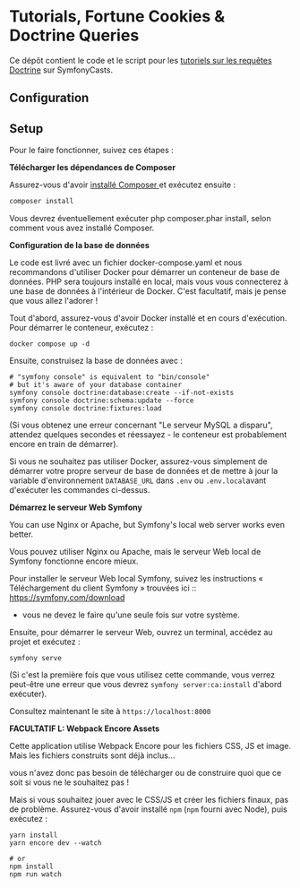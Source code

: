 # Tutorials, Fortune Cookies & Doctrine Queries

Ce dépôt contient le code et le script pour les [tutoriels sur les requêtes Doctrine](https://symfonycasts.com/screencast/doctrine-queries) sur SymfonyCasts.

## Configuration
## Setup

Pour le faire fonctionner, suivez ces étapes :

**Télécharger les dépendances de Composer**

Assurez-vous d'avoir [installé Composer ](https://getcomposer.org/download/) 
et exécutez ensuite :

```bash
composer install
```

Vous devrez éventuellement exécuter php composer.phar install, 
selon comment vous avez installé Composer.

**Configuration de la base de données**

Le code est livré avec un fichier docker-compose.yaml et nous recommandons
d'utiliser Docker pour démarrer un conteneur de base de données. 
PHP sera toujours installé en local, mais vous vous connecterez à une base de données
 à l'intérieur de Docker. C'est facultatif, mais je pense que vous allez l'adorer !

Tout d'abord, assurez-vous d'avoir Docker installé et en cours d'exécution. 
Pour démarrer le conteneur, exécutez :

```
docker compose up -d
```

Ensuite, construisez la base de données avec :

```
# "symfony console" is equivalent to "bin/console"
# but it's aware of your database container
symfony console doctrine:database:create --if-not-exists
symfony console doctrine:schema:update --force
symfony console doctrine:fixtures:load
```

(Si vous obtenez une erreur concernant "Le serveur MySQL a disparu", 
attendez quelques secondes et réessayez - le conteneur est probablement encore en train de démarrer).

Si vous ne souhaitez pas utiliser Docker, assurez-vous simplement de démarrer votre propre serveur de base de données
et de mettre à jour la variable d'environnement  `DATABASE_URL` dans
`.env` ou `.env.local`avant d'exécuter les commandes ci-dessus.

**Démarrez le serveur Web Symfony**

You can use Nginx or Apache, but Symfony's local web server
works even better.

Vous pouvez utiliser Nginx ou Apache, mais le serveur Web local de Symfony fonctionne encore mieux.

Pour installer le serveur Web local Symfony, suivez les instructions
« Téléchargement du client Symfony » trouvées ici :: https://symfony.com/download 
- vous ne devez le faire qu'une seule fois sur votre système.

Ensuite, pour démarrer le serveur Web, ouvrez un terminal, accédez au projet et exécutez :

```
symfony serve
```

(Si c'est la première fois que vous utilisez cette commande, 
vous verrez peut-être une erreur que vous devrez `symfony server:ca:install` d'abord exécuter).

Consultez maintenant le site à `https://localhost:8000`



**FACULTATIF L: Webpack Encore Assets**

Cette application utilise Webpack Encore pour les fichiers CSS, 
JS et image. Mais les fichiers construits sont déjà inclus... 

vous n'avez donc pas besoin de télécharger ou de construire quoi que ce soit si vous ne le souhaitez pas !

Mais si vous souhaitez jouer avec le CSS/JS et créer les fichiers finaux, pas de problème. 
Assurez-vous d'avoir installé `npm`  (`npm` fourni avec Node), puis exécutez :

```
yarn install
yarn encore dev --watch

# or
npm install
npm run watch
```






